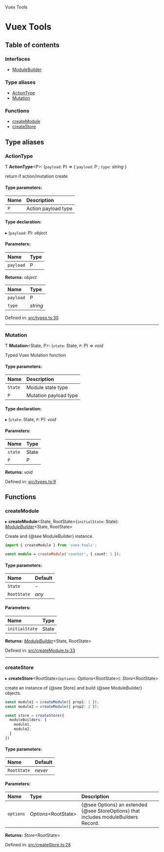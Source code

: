 Vuex Tools

# Vuex Tools

## Table of contents

### Interfaces

- [ModuleBuilder](interfaces/modulebuilder.md)

### Type aliases

- [ActionType](README.md#actiontype)
- [Mutation](README.md#mutation)

### Functions

- [createModule](README.md#createmodule)
- [createStore](README.md#createstore)

## Type aliases

### ActionType

Ƭ **ActionType**<P\>: (`payload`: P) => { `payload`: P ; `type`: *string*  }

return if action/mutation create

#### Type parameters:

Name | Description |
:------ | :------ |
`P` | Action payload type    |

#### Type declaration:

▸ (`payload`: P): *object*

#### Parameters:

Name | Type |
:------ | :------ |
`payload` | P |

**Returns:** *object*

Name | Type |
:------ | :------ |
`payload` | P |
`type` | *string* |

Defined in: [src/types.ts:30](https://github.com/matheusAle/vuex-tools/blob/ad2c9a8/src/types.ts#L30)

___

### Mutation

Ƭ **Mutation**<State, P\>: (`state`: State, `P`: P) => *void*

Typed Vuex Mutation function

#### Type parameters:

Name | Description |
:------ | :------ |
`State` | Module state type   |
`P` | Mutation payload type    |

#### Type declaration:

▸ (`state`: State, `P`: P): *void*

#### Parameters:

Name | Type |
:------ | :------ |
`state` | State |
`P` | P |

**Returns:** *void*

Defined in: [src/types.ts:9](https://github.com/matheusAle/vuex-tools/blob/ad2c9a8/src/types.ts#L9)

## Functions

### createModule

▸ **createModule**<State, RootState\>(`initialState`: State): [*ModuleBuilder*](interfaces/modulebuilder.md)<State, RootState\>

Create and {@see ModuleBuilder} instance.

```ts
import { createModule } from 'vuex-tools';

const module = createModule('counter', { count: 1 });
```

#### Type parameters:

Name | Default |
:------ | :------ |
`State` | - |
`RootState` | *any* |

#### Parameters:

Name | Type |
:------ | :------ |
`initialState` | State |

**Returns:** [*ModuleBuilder*](interfaces/modulebuilder.md)<State, RootState\>

Defined in: [src/createModule.ts:33](https://github.com/matheusAle/vuex-tools/blob/ad2c9a8/src/createModule.ts#L33)

___

### createStore

▸ **createStore**<RootState\>(`options`: *Options*<RootState\>): *Store*<RootState\>

create an instance of {@see Store} and build {@see ModuleBuilder} objects.

```ts
const module1 = createModule({ prop1: 1 });
const module2 = createModule({ prop2: 2 });

const store = createStore({
  moduleBuilders: {
    module1,
    module2,
  }
})
```

#### Type parameters:

Name | Default |
:------ | :------ |
`RootState` | *never* |

#### Parameters:

Name | Type | Description |
:------ | :------ | :------ |
`options` | *Options*<RootState\> | {@see Options} an extended {@see StoreOptions} that includes moduleBuilders Record.    |

**Returns:** *Store*<RootState\>

Defined in: [src/createStore.ts:28](https://github.com/matheusAle/vuex-tools/blob/ad2c9a8/src/createStore.ts#L28)
